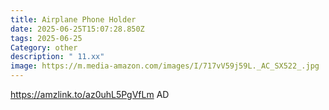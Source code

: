 ```yaml
---
title: Airplane Phone Holder
date: 2025-06-25T15:07:28.850Z
tags: 2025-06-25
Category: other
description: " 11.xx"
image: https://m.media-amazon.com/images/I/717vV59j59L._AC_SX522_.jpg
---
```

https://amzlink.to/az0uhL5PgVfLm
AD